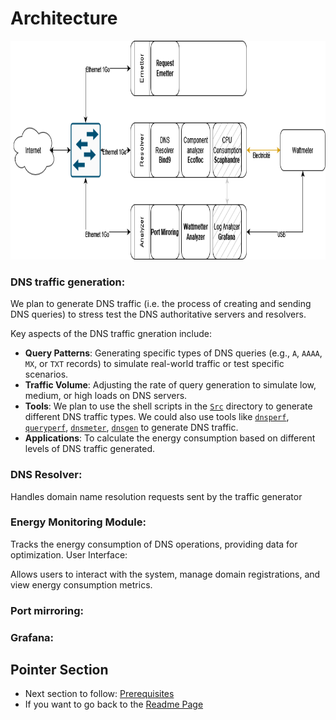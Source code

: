 # Architecture


<p align="center">
  <img width="800" height="350" src="https://github.com/AFNIC/EcoDNS/blob/main/Images/Afnic Infra Test DNS.drawio.png">
</p>

### DNS traffic generation:
We plan to generate DNS traffic (i.e. the process of creating and sending DNS queries) to stress test the DNS authoritative servers and resolvers.

Key aspects of the DNS traffic gneration include:
- **Query Patterns**: Generating specific types of DNS queries (e.g., `A`, `AAAA`, `MX`, or `TXT` records) to simulate real-world traffic or test specific scenarios.
- **Traffic Volume**: Adjusting the rate of query generation to simulate low, medium, or high loads on DNS servers.
- **Tools**: We plan to use the shell scripts in the [`Src`](Src/) directory to generate different DNS traffic types. We could also use tools like [`dnsperf`](https://github.com/DNS-OARC/dnsmeter/tree/master), [`queryperf`](https://github.com/romuald/queryperf), [`dnsmeter`](https://github.com/DNS-OARC/dnsmeter/tree/master), [`dnsgen`](https://github.com/DNS-OARC/dnsmeter/tree/master)  to generate DNS traffic.
- **Applications**: To calculate the energy consumption based on different levels of DNS traffic generated.



### DNS Resolver:

Handles domain name resolution requests sent by the traffic generator

### Energy Monitoring Module:

Tracks the energy consumption of DNS operations, providing data for optimization.
User Interface:

Allows users to interact with the system, manage domain registrations, and view energy consumption metrics.

### Port mirroring:

### Grafana:

## Pointer Section 
 * Next section to follow: [Prerequisites]
 * If you want to go back to the [Readme Page]

[Prerequisites]: https://github.com/AFNIC/EcoDNS/blob/main/Prerequisites.md
[Readme Page]: https://github.com/AFNIC/EcoDNS/blob/main/README.md

